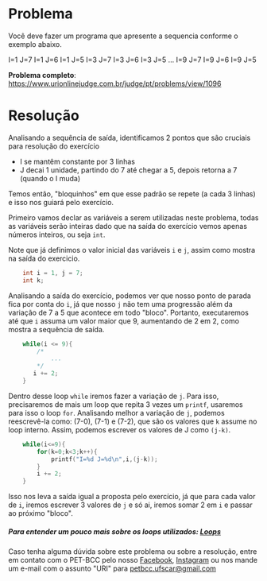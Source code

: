 # Problema

Você deve fazer um programa que apresente a sequencia conforme o exemplo abaixo.

I=1 J=7
I=1 J=6
I=1 J=5
I=3 J=7
I=3 J=6
I=3 J=5
...
I=9 J=7
I=9 J=6
I=9 J=5

**Problema completo**: https://www.urionlinejudge.com.br/judge/pt/problems/view/1096

# Resolução

Analisando a sequência de saída, identificamos 2 pontos que são cruciais para resolução do exercício

* I se mantêm constante por 3 linhas 
* J decai 1 unidade, partindo do 7 até chegar a 5, depois retorna a 7 (quando o I muda)

Temos então, "bloquinhos" em que esse padrão se repete (a cada 3 linhas) e isso nos guiará pelo exercício.  

Primeiro vamos declar as variáveis a serem utilizadas neste problema, todas as variáveis serão inteiras dado que na saída do exercício vemos apenas números inteiros, ou seja `int`. 

Note que já definimos o valor inicial das variáveis `i` e `j`, assim como mostra na saída do exercicio.

```c
    int i = 1, j = 7;
    int k;
``` 

Analisando a saída do exercício, podemos ver que nosso ponto de parada fica por conta do `i`, já que nosso `j` não tem uma progressão além da variação de 7 a 5 que acontece em todo "bloco". Portanto, executaremos até que `i` assuma um valor maior que 9, aumentando de 2 em 2, como mostra a sequência de saída.

```c
    while(i <= 9){
        /*
            ...
        */
       i += 2;
    }
```

Dentro desse loop `while` iremos fazer a variação de `j`. Para isso, precisaremos de mais um loop que repita 3 vezes um `printf`, usaremos para isso o loop `for`.
Analisando melhor a variação de `j`, podemos reescrevê-la como: (7-0), (7-1) e (7-2), que são os valores que `k` assume no loop interno. Assim, podemos escrever os valores de J como `(j-k)`.  

```c
    while(i<=9){
        for(k=0;k<3;k++){
            printf("I=%d J=%d\n",i,(j-k));
        }
        i += 2;
    }

```

Isso nos leva a saída igual a proposta pelo exercício, já que para cada valor de `i`, iremos escrever 3 valores de `j` e só ai, iremos somar 2 em `i` e passar ao próximo "bloco".



##### Para entender um pouco mais sobre os loops utilizados: [Loops](https://blog.masterdaweb.com/programacao-1/linguagem-c/loop-for-while-e-do-while-em-linguagem-c/)

Caso tenha alguma dúvida sobre este problema ou sobre a resolução, entre em contato com o PET-BCC pelo nosso
[Facebook](https://www.facebook.com/petbcc/),
[Instagram](https://www.instagram.com/petbcc.ufscar/)
ou nos mande um e-mail com o assunto "URI" para  petbcc.ufscar@gmail.com